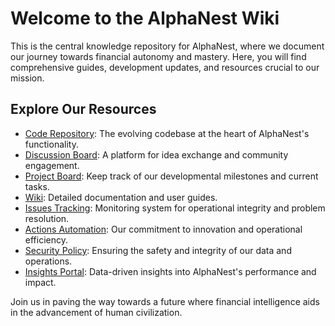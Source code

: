 # Welcome to the AlphaNest Wiki

This is the central knowledge repository for AlphaNest, where we document our journey towards financial autonomy and mastery. Here, you will find comprehensive guides, development updates, and resources crucial to our mission.

## Explore Our Resources
- [Code Repository](https://github.com/cywf/AlphaNest): The evolving codebase at the heart of AlphaNest's functionality.
- [Discussion Board](https://github.com/cywf/AlphaNest/discussions): A platform for idea exchange and community engagement.
- [Project Board](https://github.com/users/cywf/projects/69/views/1): Keep track of our developmental milestones and current tasks.
- [Wiki](https://github.com/cywf/AlphaNest/wiki): Detailed documentation and user guides.
- [Issues Tracking](https://github.com/cywf/AlphaNest/issues): Monitoring system for operational integrity and problem resolution.
- [Actions Automation](https://github.com/cywf/AlphaNest/actions): Our commitment to innovation and operational efficiency.
- [Security Policy](https://github.com/cywf/AlphaNest/security): Ensuring the safety and integrity of our data and operations.
- [Insights Portal](https://github.com/cywf/AlphaNest/pulse): Data-driven insights into AlphaNest's performance and impact.

Join us in paving the way towards a future where financial intelligence aids in the advancement of human civilization.
